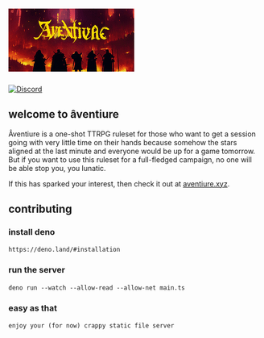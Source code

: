 # ![banner for aventiure](./aventiure_banner.gif)

[![Discord](https://img.shields.io/discord/1018120092644540417?color=%237289DA&label=chat&logo=discord&logoColor=white)](https://discord.gg/ZpjwMkNmJH)

## welcome to âventiure

Âventiure is a one-shot TTRPG ruleset for those who want to get a session going with very little time on their hands because somehow the stars aligned at the last minute and everyone would be up for a game tomorrow. But if you want to use this ruleset for a full-fledged campaign, no one will be able stop you, you lunatic.

If this has sparked your interest, then check it out at [aventiure.xyz](https://aventiure.xyz).

## contributing

### install deno

```
https://deno.land/#installation
```

### run the server

```
deno run --watch --allow-read --allow-net main.ts
```

### easy as that

```
enjoy your (for now) crappy static file server
```
